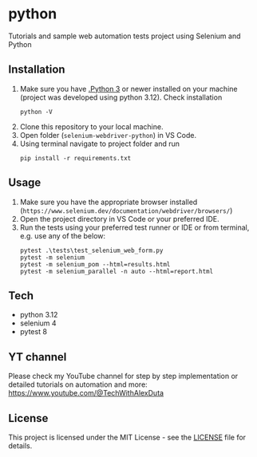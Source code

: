 # python
Tutorials and sample web automation tests project using Selenium and Python

## Installation
1. Make sure you have [.Python 3](https://www.python.org/downloads/) or newer installed on your machine (project was developed using python 3.12). Check installation
    ```PS
    python -V
    ```
2. Clone this repository to your local machine.
3. Open folder (`selenium-webdriver-python`) in VS Code. 
4. Using terminal navigate to project folder and run
    ```PS
    pip install -r requirements.txt
    ```

## Usage
1. Make sure you have the appropriate browser installed (`https://www.selenium.dev/documentation/webdriver/browsers/`)
2. Open the project directory in VS Code or your preferred IDE. 
3. Run the tests using your preferred test runner or IDE or from terminal, e.g. use any of the below:
    ```PS
    pytest .\tests\test_selenium_web_form.py
    pytest -m selenium
    pytest -m selenium_pom --html=results.html
    pytest -m selenium_parallel -n auto --html=report.html
    ```

## Tech
- python 3.12
- selenium 4
- pytest 8

## YT channel
Please check my YouTube channel for step by step implementation or detailed tutorials on automation and more: https://www.youtube.com/@TechWithAlexDuta

## License
This project is licensed under the MIT License - see the [LICENSE](LICENSE) file for details.